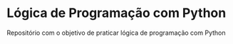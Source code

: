 # Lógica de Programação com Python
Repositório com o objetivo de praticar lógica de programação com Python

